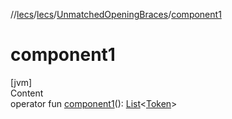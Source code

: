 //[lecs](../../index.md)/[lecs](../index.md)/[UnmatchedOpeningBraces](index.md)/[component1](component1.md)



# component1  
[jvm]  
Content  
operator fun [component1](component1.md)(): [List](https://kotlinlang.org/api/latest/jvm/stdlib/kotlin.collections/-list/index.html)<[Token](../-token/index.md)>  



